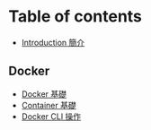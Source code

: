 # Table of contents

* [Introduction   簡介](README.md)

## Docker

* [Docker 基礎](docker/docker-basics.md)
* [Container 基礎](docker/container-basics.md)
* [Docker CLI 操作](docker/docker-cli-manipulation.md)

